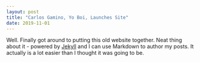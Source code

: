 ```yaml
---
layout: post
title: "Carlos Gamino, Yo Boi, Launches Site"
date: 2019-11-01
---
```


Well. Finally got around to putting this old website together. Neat thing about it - powered by [Jekyll](http://jekyllrb.com) and I can use Markdown to author my posts. It actually is a lot easier than I thought it was going to be.